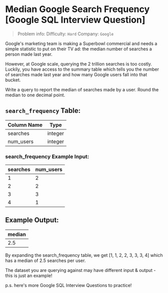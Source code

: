 # Median Google Search Frequency [Google SQL Interview Question]

> Problem info:
> Difficulty: `Hard`
> Company: `Google`

Google's marketing team is making a Superbowl commercial and needs a simple statistic to put on their TV ad: the median number of searches a person made last year.

However, at Google scale, querying the 2 trillion searches is too costly. Luckily, you have access to the summary table which tells you the number of searches made last year and how many Google users fall into that bucket.

Write a query to report the median of searches made by a user. Round the median to one decimal point.

## `search_frequency` Table:

| Column Name | Type |
| --- | --- |
| searches | integer |
| num_users | integer |

### search_frequency Example Input:

| searches | num_users |
| --- | --- |
| 1 | 2 |
| 2 | 2 |
| 3 | 3 |
| 4 | 1 |

## Example Output:

| median |
| --- |
| 2.5 |

By expanding the search_frequency table, we get [1, 1, 2, 2, 3, 3, 3, 4] which has a median of 2.5 searches per user.

The dataset you are querying against may have different input & output - this is just an example!

p.s. here's more Google SQL Interview Questions to practice!